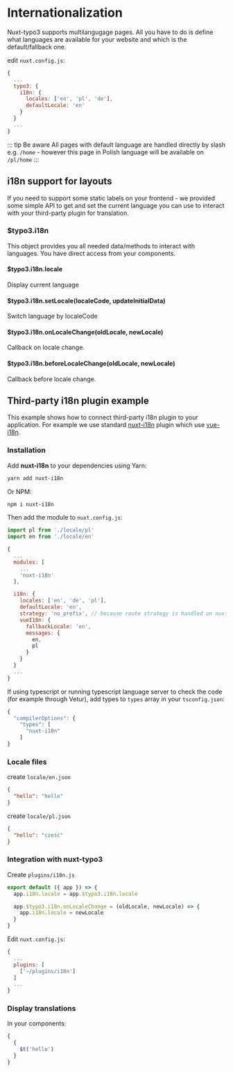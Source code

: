 # Internationalization

Nuxt-typo3 supports multilangugage pages. All you have to do is define what languages are available for your website and which is the default/fallback one.

edit `nuxt.config.js`:

```js
{
  ...
  typo3: {
    i18n: {
      locales: ['en', 'pl', 'de'],
      defaultLocale: 'en'
    }
  }
  ...
}
```

::: tip Be aware
All pages with default language are handled directly by slash e.g. `/home` - however this page in Polish language will be available on `/pl/home`
:::

## i18n support for layouts

If you need to support some static labels on your frontend - we provided some simple API to get and set the current language you can use to interact with your third-party plugin for translation.

### \$typo3.i18n

This object provides you all needed data/methods to interact with languages.
You have direct access from your components.

#### \$typo3.i18n.locale

Display current language

#### \$typo3.i18n.setLocale(localeCode, updateInitialData)

Switch language by localeCode

#### \$typo3.i18n.onLocaleChange(oldLocale, newLocale)

Callback on locale change.

#### \$typo3.i18n.beforeLocaleChange(oldLocale, newLocale)

Callback before locale change.

## Third-party i18n plugin example

This example shows how to connect third-party i18n plugin to your application. For example we use standard [nuxt-i18n](https://nuxt-community.github.io/nuxt-i18n/) plugin which use [vue-i18n](https://github.com/kazupon/vue-i18n).

### Installation

Add **nuxt-i18n** to your dependencies using Yarn:

```bash
yarn add nuxt-i18n
```

Or NPM:

```bash
npm i nuxt-i18n
```

Then add the module to `nuxt.config.js`:

```js
import pl from './locale/pl'
import en from './locale/en'

{
  ...
  modules: [
    ...
    'nuxt-i18n'
  ],

  i18n: {
    locales: ['en', 'de', 'pl'],
    defaultLocale: 'en',
    strategy: 'no_prefix', // because route strategy is handled on nuxt-typo3 side
    vueI18n: {
      fallbackLocale: 'en',
      messages: {
        en,
        pl
      }
    }
  }
  ...
}
```

If using typescript or running typescript language server to check the code (for example through Vetur), add types to `types` array in your `tsconfig.json`:

```js
{
  "compilerOptions": {
    "types": [
      "nuxt-i18n"
    ]
}
```

### Locale files

create `locale/en.json`

```json
{
  "hello": "hello"
}
```

create `locale/pl.json`

```json
{
  "hello": "cześć"
}
```

### Integration with nuxt-typo3

Create `plugins/i18n.js`

```js
export default ({ app }) => {
  app.i18n.locale = app.$typo3.i18n.locale

  app.$typo3.i18n.onLocaleChange = (oldLocale, newLocale) => {
    app.i18n.locale = newLocale
  }
}
```

Edit `nuxt.config.js`:

```js
{
  ...
  plugins: [
    ['~/plugins/i18n']
  ]
  ...
}
```

### Display translations

In your components:

```js
{
  {
    $t('hello')
  }
}
```
